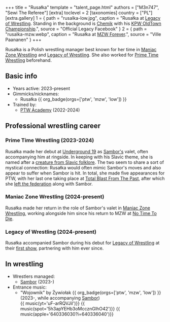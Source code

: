 +++
title = "Rusałka"
template = "talent_page.html"
authors = ["M3n747", "Sewi The Referee"]
[extra]
toclevel = 2
[taxonomies]
country = ["PL"]
[extra.gallery]
1 = { path = "rusalka-low.jpg", caption = "Rusałka at [Legacy of Wrestling](@/e/low/2024-12-01-low-1.md). Standing in the background is [Chemik](@/w/chemik.md) with his [KPW OldTown Championship](@/c/kpw-old-town-championship.md).", source = "Official Legacy Facebook" }
2 = { path = "rusalka-mzw.webp", caption = "Rusałka at [MZW Forever](@/e/mzw/2025-03-29-mzw-forever.md).", source = "Ville Paananen" }
+++

Rusałka is a Polish wrestling manager best known for her time in [Maniac Zone Wrestling](@/o/mzw.md) and [Legacy of Wrestling](@/o/low.md). She also worked for [Prime Time Wrestling](@/o/ptw.md) beforehand.

## Basic info

* Years active: 2023-present
* Gimmicks/nicknames:
  - Rusałka {{ org_badge(orgs=['ptw', 'mzw', 'low']) }}
* Trained by:
  - [PTW Academy](@/o/ptw-academy.md) (2022-2024)

## Professional wrestling career

### Prime Time Wrestling (2023-2024)

Rusałka made her debut at [Underground 19](@/e/ptw/2023-12-09-ptw-underground-19.md) as [Sambor's](@/w/sambor.md) valet, often accompanying him at ringside. In keeping with his Slavic theme, she is named after a [creature from Slavic folklore][rusalka]. The two seem to share a sort of mystical connection: Rusałka would often mimic Sambor's moves and also appear to suffer when Sambor is hit. In total, she made five appearances for PTW, with her last one taking place at [Total Blast From The Past](@/e/ptw/2024-05-11-ptw-6.md), after which she [left the federation](@/a/ptw-exits.md) along with Sambor.

### Maniac Zone Wrestling (2024-present)

Rusałka made her return in the role of Sambor's valet in [Maniac Zone Wrestling](@/o/mzw.md), working alongside him since his return to MZW at [No Time To Die](@/e/mzw/2024-10-12-mzw-no-time-to-die.md).

### Legacy of Wrestling (2024-present)

Rusałka accompanied Sambor during his debut for [Legacy of Wrestling](@/o/low.md) at their [first show](@/e/low/2024-12-01-low-1.md), partnering with him ever since.

## In wrestling

* Wrestlers managed:
  - [Sambor](@/w/sambor.md) (2023-)
* Entrance music:
  - "Wojownik" by Żywiołak
    {{ org_badge(orgs=['ptw', 'mzw', 'low']) }} (2023-, while accompanying [Sambor](@/w/sambor.md)) <br>
    {{ music(yt='uF-arRQVJiI')}}
    {{ music(spot='5h3apYEHb3oMccznGIhO42')}}
    {{ music(apple='640336030?i=640336040')}}

[rusalka]: https://en.wikipedia.org/wiki/Rusalka
